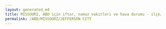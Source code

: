 ```yaml
---
layout: generated_md
title: MISSOURI, ABD için iftar, namaz vakitleri ve hava durumu - ilçe/eyalet seç
permalink: /ABD/MISSOURI/JEFFERSON CITY
---
```


<script type="text/javascript">
  var country = ABD;
  var city = MISSOURI;
  var state = JEFFERSON CITY;
  var lat = 72;
  var lon = 21;
</script>
